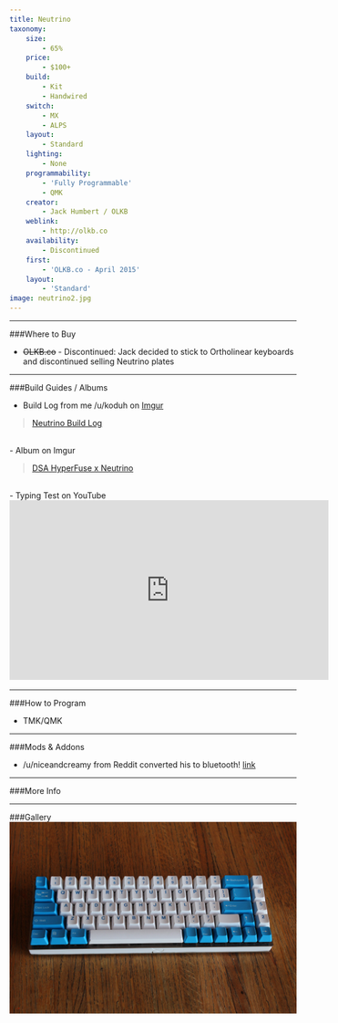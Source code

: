```yaml
---
title: Neutrino
taxonomy:
    size:
        - 65%
    price:
        - $100+
    build:
        - Kit
        - Handwired
    switch:
        - MX
        - ALPS
    layout:
        - Standard
    lighting:
        - None
    programmability:
        - 'Fully Programmable'
        - QMK
    creator:
        - Jack Humbert / OLKB
    weblink:
        - http://olkb.co
    availability:
        - Discontinued
    first:
        - 'OLKB.co - April 2015'
    layout:
        - 'Standard'
image: neutrino2.jpg
---
```


<a name="buy"></a>

---

###Where to Buy
- ~~OLKB.co~~ - Discontinued: Jack decided to stick to Ortholinear keyboards and discontinued selling Neutrino plates

<a name="albums"></a>

---

###Build Guides / Albums
- Build Log from me /u/koduh on [Imgur](https://imgur.com/a/KhP62)
<blockquote class="imgur-embed-pub" lang="en" data-id="a/KhP62"><a href="//imgur.com/KhP62">Neutrino Build Log</a></blockquote><script async src="//s.imgur.com/min/embed.js" charset="utf-8"></script><br>
- Album on Imgur
<blockquote class="imgur-embed-pub" lang="en" data-id="a/wPe1g"><a href="//imgur.com/wPe1g">DSA HyperFuse x Neutrino</a></blockquote><script async src="//s.imgur.com/min/embed.js" charset="utf-8"></script><br>
- Typing Test on YouTube
<iframe width="560" height="315" src="https://www.youtube.com/embed/IAf9-ehtSqI?rel=0&amp;showinfo=0" frameborder="0" allowfullscreen></iframe>

<a name="program"></a>

---

###How to Program
- TMK/QMK

<a name="mods"></a>

---

###Mods &amp; Addons
- /u/niceandcreamy from Reddit converted his to bluetooth! [link](https://www.reddit.com/r/MechanicalKeyboards/comments/3i9ikm/bluetooth_neutrino_with_gmk_hyperfuse/)

<a name="misc"></a>

---

###More Info

<a name="gallery"></a>

---

###Gallery  
![](neutrino.jpg)
